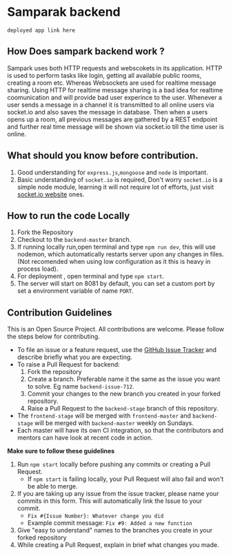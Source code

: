 # Samparak backend
`deployed app link here`

## How Does sampark  backend work ?
Sampark uses both HTTP requests and webscokets in its application.  HTTP is used to perform tasks like login, getting all available public rooms, creating a room etc. Whereas Websockets are used for realtime message sharing. Using HTTP for realtime message sharing is a bad idea for realtime coomunication and will provide bad user experince to the user. Whenever a user sends a message in a channel it is transmitted to all online users via socket.io and also saves the message in database. Then when a users opens up a room, all previous messages are gathered  by a REST endpoint and further real time message will be shown via socket.io till the time user is online.

## What should you know before contribution.
1) Good understanding for `express.js`,`mongoose` and `node` is important.
2) Basic understanding of `socket.io` is required, Don't worry `socket.io` is a simple node module, learning it will not require lot of efforts, just visit [socket.io website](https://socket.io/get-started/chat/) ones.

## How to run the code Locally
1) Fork the Repository
2) Checkout to the `backend-master` branch.
3) If running locally run,open terminal and type `npm run dev`, this will use nodemon, which automatically restarts server upon any changes in files.(Not recomended when using low configuration as it this is heavy in process load).
3) For deployment , open terminal and type `npm start`.
4) The server will start on 8081 by default, you can set a custom port by set a environment variable of name `PORT`.


## Contribution Guidelines

This is an Open Source Project. All contributions are welcome. Please follow the steps below for contributing.

- To file an issue or a feature request, use the [GitHub Issue Tracker](https://github.com/The-Robotics-Forum/samparak/issues) and describe briefly what you are expecting.
- To raise a Pull Request for backend:
    1. Fork the repository
    2. Create a branch. Preferable name it the same as the issue you want to solve. Eg name `backend-issue-712`.
    3. Commit your changes to the new branch you created in your forked repository.
    4. Raise a Pull Request to the `backend-stage` branch of this repository.
- The `frontend-stage` will be merged with `frontend-master` and `backend-stage` will be merged with `backend-master` weekly on Sundays.
- Each master will have its own CI integration, so that the contributors and mentors can have look at recent code in action.

**Make sure to follow these guidelines**
1. Run `npm start` locally before pushing any commits or creating a Pull Request.
    - If `npm start` is failing locally, your Pull Request will also fail and won't be able to merge.
2. If you are taking up any issue from the issue tracker, please name your commits in this form. This will automatically link the Issue to your commit.
    - `Fix #{Issue Number}: Whatever change you did`
    - Example commit message: `Fix #9: Added a new function`
3. Give "easy to understand" names to the branches you create in your forked repository
4. While creating a Pull Request, explain in brief what changes you made.
